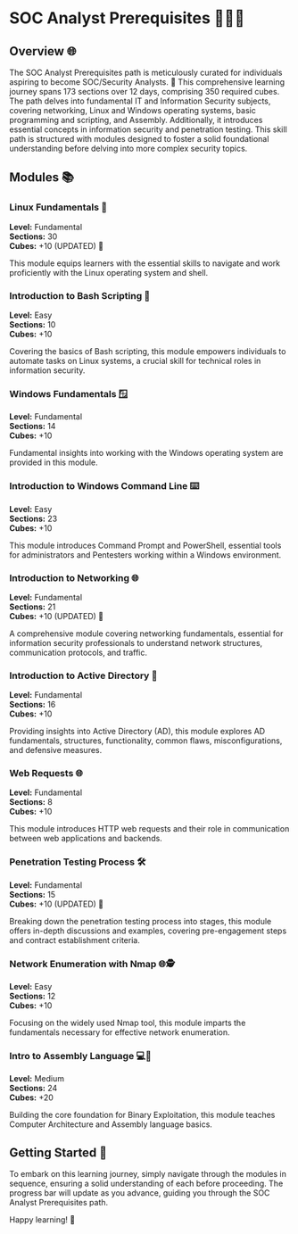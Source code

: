 # SOC Analyst Prerequisites 👩‍💻🔐

## Overview 🌐
  
The SOC Analyst Prerequisites path is meticulously curated for individuals aspiring to become SOC/Security Analysts. 🚀 This comprehensive learning journey spans 173 sections over 12 days, comprising 350 required cubes. The path delves into fundamental IT and Information Security subjects, covering networking, Linux and Windows operating systems, basic programming and scripting, and Assembly. Additionally, it introduces essential concepts in information security and penetration testing. This skill path is structured with modules designed to foster a solid foundational understanding before delving into more complex security topics.

## Modules 📚
 
### Linux Fundamentals 🐧

**Level:** Fundamental  
**Sections:** 30  
**Cubes:** +10 (UPDATED) 🔄

This module equips learners with the essential skills to navigate and work proficiently with the Linux operating system and shell.

### Introduction to Bash Scripting 🤖

**Level:** Easy  
**Sections:** 10  
**Cubes:** +10

Covering the basics of Bash scripting, this module empowers individuals to automate tasks on Linux systems, a crucial skill for technical roles in information security.

### Windows Fundamentals 🪟

**Level:** Fundamental  
**Sections:** 14  
**Cubes:** +10

Fundamental insights into working with the Windows operating system are provided in this module.

### Introduction to Windows Command Line ⌨️

**Level:** Easy  
**Sections:** 23  
**Cubes:** +10

This module introduces Command Prompt and PowerShell, essential tools for administrators and Pentesters working within a Windows environment.

### Introduction to Networking 🌐

**Level:** Fundamental  
**Sections:** 21  
**Cubes:** +10 (UPDATED) 🔄

A comprehensive module covering networking fundamentals, essential for information security professionals to understand network structures, communication protocols, and traffic.

### Introduction to Active Directory 🏢

**Level:** Fundamental  
**Sections:** 16  
**Cubes:** +10

Providing insights into Active Directory (AD), this module explores AD fundamentals, structures, functionality, common flaws, misconfigurations, and defensive measures.

### Web Requests 🌐

**Level:** Fundamental  
**Sections:** 8  
**Cubes:** +10

This module introduces HTTP web requests and their role in communication between web applications and backends.

### Penetration Testing Process 🛠️

**Level:** Fundamental  
**Sections:** 15  
**Cubes:** +10 (UPDATED) 🔄

Breaking down the penetration testing process into stages, this module offers in-depth discussions and examples, covering pre-engagement steps and contract establishment criteria.

### Network Enumeration with Nmap 🌐🕵️

**Level:** Easy  
**Sections:** 12  
**Cubes:** +10

Focusing on the widely used Nmap tool, this module imparts the fundamentals necessary for effective network enumeration.

### Intro to Assembly Language 💻🧠

**Level:** Medium  
**Sections:** 24  
**Cubes:** +20

Building the core foundation for Binary Exploitation, this module teaches Computer Architecture and Assembly language basics.

## Getting Started 🚀

To embark on this learning journey, simply navigate through the modules in sequence, ensuring a solid understanding of each before proceeding. The progress bar will update as you advance, guiding you through the SOC Analyst Prerequisites path.

Happy learning! 🌟
